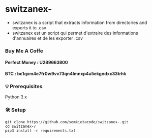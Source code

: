 # switzanex-

* switzanex  is a script that extracts information from directories and exports it to .csv
* switzanex  est un script qui permet d'extraire des informations d'annuaires et de les exporter .csv

### Buy Me A Coffe

#### Perfect Money : U289663800
#### BTC : bc1qxm4e7fr0w9vv73qn4lmnxp4u5ekgndxx33trhk

### 💡 Prerequisites

Python 3.x

### 🛠️ Setup

```
git clone https://github.com/somkietacode/switzanex-.git
cd switzanex-/
pip3 install -r requirements.txt
```
